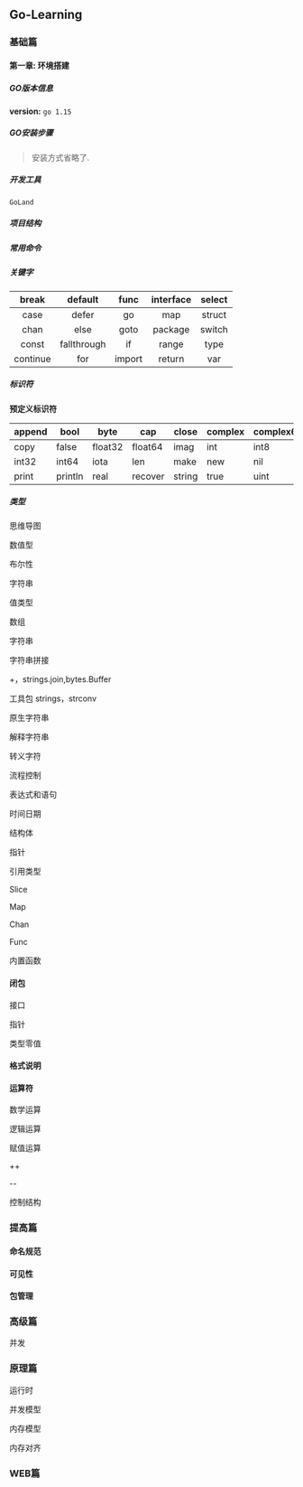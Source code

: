 ## Go-Learning

### 基础篇

#### 第一章: 环境搭建

##### GO版本信息

**version:** `go 1.15`

##### GO安装步骤

> 安装方式省略了. 

##### 开发工具

`GoLand`

##### 项目结构

##### 常用命令

##### 关键字

|  break   |   default   |  func  | interface | select |
| :------: | :---------: | :----: | :-------: | :----: |
|   case   |    defer    |   go   |    map    | struct |
|   chan   |    else     |  goto  |  package  | switch |
|  const   | fallthrough |   if   |   range   |  type  |
| continue |     for     | import |  return   |  var   |

##### 标识符

**预定义标识符**

| append | bool    | byte    | cap     | close  | complex | complex64 | complex128 | uint16  |
| ------ | ------- | ------- | ------- | ------ | ------- | --------- | ---------- | ------- |
| copy   | false   | float32 | float64 | imag   | int     | int8      | int16      | uint32  |
| int32  | int64   | iota    | len     | make   | new     | nil       | panic      | uint64  |
| print  | println | real    | recover | string | true    | uint      | uint8      | uintptr |

##### 类型

思维导图

数值型

布尔性

字符串



值类型

数组

字符串

字符串拼接 

+，strings.join,bytes.Buffer

工具包 strings，strconv

原生字符串

解释字符串

转义字符

流程控制

表达式和语句

时间日期

结构体

指针

引用类型

Slice

Map

Chan

Func

内置函数



#### 闭包



接口

指针

类型零值

#### 格式说明

#### 



#### 运算符

数学运算

逻辑运算

赋值运算

++

--

控制结构









### 提高篇

#### 命名规范

#### 可见性

#### 包管理



### 高级篇

并发

### 原理篇

运行时

并发模型

内存模型

内存对齐



### WEB篇